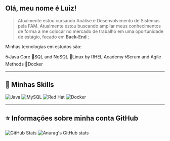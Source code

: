 ##  Olá, meu nome é <strong>Luiz!</strong>

>Atualmente estou cursando Análise e Desenvolvimento de Sistemas pela FAM. Atualmente estou buscando ampliar meus conhecimentos de forma a me colocar no mercado de trabalho em uma oportunidade de estágio, focado em <strong> Back-End </strong>;

Minhas tecnologias em estudos são:

☕Java Core
🐬SQL and NoSQL
🐧Linux by RHEL Academy
🌀Scrum and Agile Methods 
🐋Docker

----

## 🚀 Minhas Skills

![Java](https://img.shields.io/badge/java-%23ED8B00.svg?style=for-the-badge&logo=openjdk&logoColor=white)
![MySQL](https://img.shields.io/badge/mysql-%2300f.svg?style=for-the-badge&logo=mysql&logoColor=white)
![Red Hat](https://img.shields.io/badge/Red%20Hat-EE0000?style=for-the-badge&logo=redhat&logoColor=white)
![Docker](https://img.shields.io/badge/docker-%230db7ed.svg?style=for-the-badge&logo=docker&logoColor=white)


---

## ⭐ Informações sobre minha conta GitHub
![GitHub Stats](https://github-readme-stats.vercel.app/api?username=luizgpolido&show_icons=true)
![Anurag's GitHub stats](https://github-readme-stats.vercel.app/api?username=luizgpolido&show_icons=true&theme=transparent)
